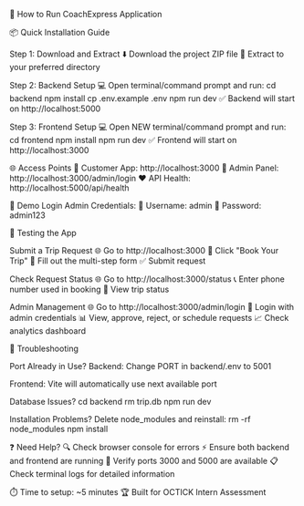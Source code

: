 🚀 How to Run CoachExpress Application

📦 Quick Installation Guide

Step 1: Download and Extract
⬇️ Download the project ZIP file
📁 Extract to your preferred directory

Step 2: Backend Setup
💻 Open terminal/command prompt and run:
cd backend
npm install
cp .env.example .env
npm run dev
✅ Backend will start on http://localhost:5000

Step 3: Frontend Setup
💻 Open NEW terminal/command prompt and run:
cd frontend
npm install
npm run dev
✅ Frontend will start on http://localhost:3000

🌐 Access Points
👥 Customer App: http://localhost:3000
🔧 Admin Panel: http://localhost:3000/admin/login
❤️ API Health: http://localhost:5000/api/health

🔐 Demo Login
Admin Credentials:
👤 Username: admin
🔑 Password: admin123

🧪 Testing the App

Submit a Trip Request
🌐 Go to http://localhost:3000
🚗 Click "Book Your Trip"
📝 Fill out the multi-step form
✅ Submit request

Check Request Status
🌐 Go to http://localhost:3000/status
📞 Enter phone number used in booking
👀 View trip status

Admin Management
🌐 Go to http://localhost:3000/admin/login
🔐 Login with admin credentials
📊 View, approve, reject, or schedule requests
📈 Check analytics dashboard

🔧 Troubleshooting

Port Already in Use?
Backend:
Change PORT in backend/.env to 5001

Frontend:
Vite will automatically use next available port

Database Issues?
cd backend
rm trip.db
npm run dev

Installation Problems?
Delete node_modules and reinstall:
rm -rf node_modules
npm install

❓ Need Help?
🔍 Check browser console for errors
⚡ Ensure both backend and frontend are running
🚪 Verify ports 3000 and 5000 are available
📋 Check terminal logs for detailed information

⏱️ Time to setup: ~5 minutes
🏆 Built for OCTICK Intern Assessment
